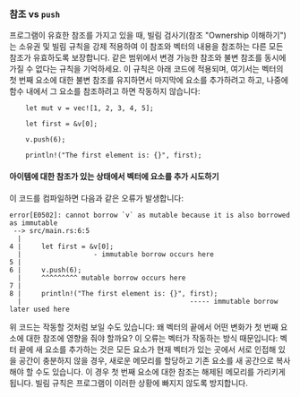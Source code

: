 ### 참조 vs `push`

프로그램이 유효한 참조를 가지고 있을 때, 빌림 검사기(참조 "Ownership 이해하기")는 소유권 및 빌림 규칙을 강제 적용하여 이 참조와 벡터의 내용을 참조하는 다른 모든 참조가 유효하도록 보장합니다. 같은 범위에서 변경 가능한 참조와 불변 참조를 동시에 가질 수 없다는 규칙을 기억하세요. 이 규칙은 아래 코드에 적용되며, 여기서는 벡터의 첫 번째 요소에 대한 불변 참조를 유지하면서 마지막에 요소를 추가하려고 하고, 나중에 함수 내에서 그 요소를 참조하려고 하면 작동하지 않습니다:

```rust,ignore,does_not_compile
    let mut v = vec![1, 2, 3, 4, 5];

    let first = &v[0];

    v.push(6);

    println!("The first element is: {}", first);
```

#### 아이템에 대한 참조가 있는 상태에서 벡터에 요소를 추가 시도하기

이 코드를 컴파일하면 다음과 같은 오류가 발생합니다:

```text
error[E0502]: cannot borrow `v` as mutable because it is also borrowed as immutable
 --> src/main.rs:6:5
  |
4 |     let first = &v[0];
  |                  - immutable borrow occurs here
5 | 
6 |     v.push(6);
  |     ^^^^^^^^^ mutable borrow occurs here
7 | 
8 |     println!("The first element is: {}", first);
  |                                          ----- immutable borrow later used here
```

위 코드는 작동할 것처럼 보일 수도 있습니다: 왜 벡터의 끝에서 어떤 변화가 첫 번째 요소에 대한 참조에 영향을 줘야 할까요? 이 오류는 벡터가 작동하는 방식 때문입니다: 벡터 끝에 새 요소를 추가하는 것은 모든 요소가 현재 벡터가 있는 곳에서 서로 인접해 있을 공간이 충분하지 않을 경우, 새로운 메모리를 할당하고 기존 요소를 새 공간으로 복사해야 할 수도 있습니다. 이 경우 첫 번째 요소에 대한 참조는 해제된 메모리를 가리키게 됩니다. 빌림 규칙은 프로그램이 이러한 상황에 빠지지 않도록 방지합니다.